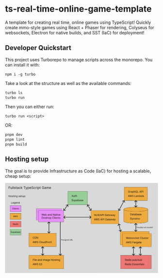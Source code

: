 # ts-real-time-online-game-template

A template for creating real time, online games using TypeScript! Quickly create mmo-style games using React + Phaser for rendering, Colyseus for websockets, Electron for native builds, and SST (IaC) for deployment!

## Developer Quickstart

This project uses Turborepo to manage scripts across the monorepo. You can install it with:
```
npm i -g turbo
```

Take a look at the structure as well as the available commands:
```
turbo ls
turbo run
```

Then you can either run:
```
turbo run <script>
```
OR:
```
pnpm dev
pnpm lint
pnpm build
```

## Hosting setup

The goal is to provide Infrastructure as Code (IaC) for hosting a scalable, cheap setup:

<img src="./infra/system-design.png" width="800px" height="auto">
